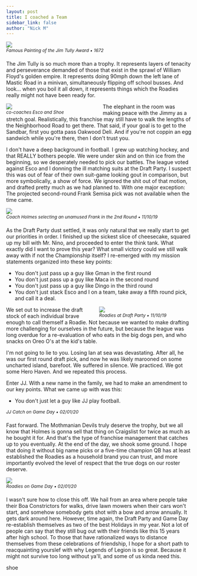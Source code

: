 ```yaml
---
layout: post
title: I coached a Team
sidebar_link: false
author: "Nick M"
---
```


<style>

.photo {
  padding:0px;
  margin:0px 0px 20px 0px;
}
.photo img {
  margin:0px 0px 0px 0px;
}
.photo p {
font-style:italic;
font-size:12px;
margin:0px 0px 0px 0px;
}

.nested_left {
  width:50%;
  margin:0px 10px 0px 0px;
  float:left
}
.nested_right {
  width:50%;
  margin:0px 0px 0px 10px;
  float:right
}

</style>

<div class="photo"><img src="https://lh3.googleusercontent.com/UvDWaZjYuq91A0M7817q9IuuMryYnfeiwf8eTent1xPPJVrSV9h9t11PpxAHXc3OFE4zuY1l3A4A4bcxjY6HwTREzWr8a4FDOxx7KReWlBP-TFpBteYUkQN7-owShkpXjyM2klbu_w=w2400">
<p>Famous Painting of the Jim Tully Award &bull; 1672</p>
</div>

The Jim Tully is so much more than a trophy. It represents layers of tenacity and perseverance demanded of those that exist in the sprawl of William Floyd's golden empire. It represents doing 90mph down the left lane of Mastic Road in a minivan, simultaneously flipping off school busses. And look... when you boil it all down, it represents things which the Roadies really might not have been ready for.

<div class="photo nested_left">
<img style="display:block;margin:0px 0px 0px 0px" src="https://lh3.googleusercontent.com/iIUeAaM0xPzbyFLjbmvCThwFHcB0qFuqyJhpZfXOVd-utSuHWxRPpAoROKSD7vZ5pLuqCA0GxCEy6Uvm4YuPusU-MZHE0CQm9FamJohC4q4BgPKOZfZ2VoIG2m4KL0RRQZpFZZFgzQ=w2400" />
<p>co-coaches Esco and Shoe</p>
</div>

The elephant in the room was making peace with the Jimmy as a stretch goal. Realistically, this franchise may still have to walk the lengths of the Neighborhood Road to get there. That said, if your goal is to get to the Sandbar, first you gotta pass Oakwood Deli. And if you're not coppin an egg sandwich while you're there, then I don't trust you.

I don't have a deep background in football. I grew up watching hockey, and that REALLY bothers people. We were under skin and on thin ice from the beginning, so we desperately needed to pick our battles. The league voted against Esco and I donning the ill matching suits at the Draft Party. I suspect this was out of fear of their own suit-game looking gout in comparison, but more symbolically, a show of force. We ignored the shit out of that motion, and drafted pretty much as we had planned to. With one major exception: The projected second-round Frank Semisa pick was not available when the time came.

<div class="photo">
<img src="https://lh3.googleusercontent.com/pljwyujs0Sor_ALbnPCdRQfvrdX8dHpF38sx9SdF0YspJtEzI4K6fIYqVtugWMXRGyLAU2qz-M9cexU4CkOpl-mqxxXW8xnQ9LZyNjM95E6BN29MwkRRNen4snU0L1wAiud3kkOSwA=w2400">
<p>Coach Holmes selecting an unamused Frank in the 2nd Round &bull; 11/10/19</p>
</div>

As the Draft Party dust settled, it was only natural that we really start to get our priorities in order. I finished up the sickest slice of cheesecake, squared up my bill with Mr. Nino, and proceeded to enter the think tank. What exactly did I want to prove this year? What small victory could we still walk away with if not the Championship itself? I re-emerged with my mission statements organized into these key points:

- You don't just pass up a guy like Gman in the first round
- You don't just pass up a guy like Maca in the second round
- You don't just pass up a guy like Dingo in the third round
- You don't just stack Esco and I on a team, take away a fifth round pick, and call it a deal.

<div class="photo nested_right">
<img src="https://lh3.googleusercontent.com/703kLQlLePCvtz0yb4MAo_P9pFX7Dn-nmglAtwXjOo8aEAOrYeeQSsSIgScpy5hAhyJC5VPFXb8PbtGdFs-ddZ5tYSM9FntEfiHSfb11Sd8hmdsiCnElTHkfzrA0vxDYcQg4Pt_XCQ=w2400">
<p>Roadies at Draft Party &bull; 11/10/19</p>
</div>

We set out to increase the draft stock of each individual brave enough to call themself a Roadie. Not because we wanted to make drafting more challenging for ourselves in the future, but because the league was long overdue for a re-evaluation of who eats in the big dogs pen, and who snacks on Oreo O's at the kid's table.

I'm not going to lie to you. Losing Ian at sea was devastating. After all, he was our first round draft pick, and now he was likely marooned on some uncharted island, barefoot. We suffered in silence. We practiced. We got some Hero Haven. And we repeated this process.

Enter JJ. With a new name in the family, we had to make an amendment to our key points. What we came up with was this:
- You don't just let a guy like JJ play football.

<div class="photo">
<img src="">
<p class="nested">JJ Catch on Game Day &bull; 02/01/20</p>
</div>

Fast forward. The Mothmanian Devils truly deserve the trophy, but we all know that Holmes is gonna sell that thing on Craigslist for twice as much as he bought it for. And that's the type of franchise management that catches up to you eventually. At the end of the day, we shook some ground. I hope that doing it without big name picks or a five-time champion QB has at least established the Roadies as a household brand you can trust, and more importantly evolved the level of respect that the true dogs on our roster deserve.

<div class="photo">
<img src="https://lh3.googleusercontent.com/fYyzyw-9dNZp3MarbGCGzqwKU1Cx0MnK0FdKfKIWrZNO3m2X32T7qYHQLJRG9epT1tdO6-9XOB5j8QG91X97kAAobQzA-6Nh6VIWl9VcCmv5NM84JNL844v0tpEX13xYRz-0--_ivA=w2400">
<p class="nested">Roadies on Game Day &bull; 02/01/20</p>
</div>

I wasn't sure how to close this off. We hail from an area where people take their Boa Constrictors for walks, drive lawn mowers when their cars won't start, and somehow somebody gets shot with a bow and arrow annually. It gets dark around here. However, time again, the Draft Party and Game Day re-establish themselves as two of the best Holidays in my year. Not a lot of people can say that they still bug out with their friends like this 15 years after high school. To those that have rationalized ways to distance themselves from these celebrations of friendship, I hope for a short path to reacquainting yourslef with why Legends of Legion is so great. Because it might not survive too long without ya'll, and some of us kinda need this.

shoe
